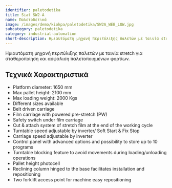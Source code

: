 ```yaml
---
identifier: paletodetika
title: Siat SW2-A
name: Παλετοδετικά
image: /images/demo/kiokpa/paletodetika/SW2A_WEB_LOW.jpg
subcategory: paletodetika
category: industrial-automation
short-description: Ημιαυτόματη μηχανή περιτύλιξης παλετών με ταινία stretch για σταθεροποίηση και ασφάλιση παλετοποιημένων φορτίων.
---
```






Ημιαυτόματη μηχανή περιτύλιξης παλετών με ταινία stretch για σταθεροποίηση και ασφάλιση παλετοποιημένων φορτίων.


Τεχνικά Χαρακτηριστικά
---

*    Platform diameter: 1650 mm
*    Max pallet height: 2100 mm
*    Max loading weight: 2000 Kgs
*    Different sizes available
*    Belt driven carriage
*    Film carriage with powered pre-stretch (PW)
*    Safety switch under film carriage
*    Cut & attach system of stretch film at the end of the working cycle
*    Turntable speed adjustable by inverter/ Soft Start & Fix Stop
*    Carriage speed adjustable by inverter
*    Control panel with advanced options and possibility to store up to 10 programs
*    Turntable blocking feature to avoid movements during loading/unloading operations
*    Pallet height photocell
*    Reclining column hinged to the base facilitates installation and repositioning
*    Two forklift access point for machine easy repositioning


